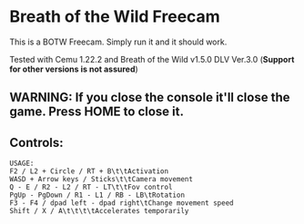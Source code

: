 # Breath of the Wild Freecam

This is a BOTW Freecam. Simply run it and it should work.

Tested with Cemu 1.22.2 and Breath of the Wild v1.5.0 DLV Ver.3.0 (**Support for other versions is not assured**)

## WARNING: If you close the console it'll close the game. Press HOME to close it.

## Controls:
```
USAGE:
F2 / L2 + Circle / RT + B\t\tActivation
WASD + Arrow keys / Sticks\t\tCamera movement
Q - E / R2 - L2 / RT - LT\t\tFov control
PgUp - PgDown / R1 - L1 / RB - LB\tRotation
F3 - F4 / dpad left - dpad right\tChange movement speed
Shift / X / A\t\t\t\tAccelerates temporarily
```